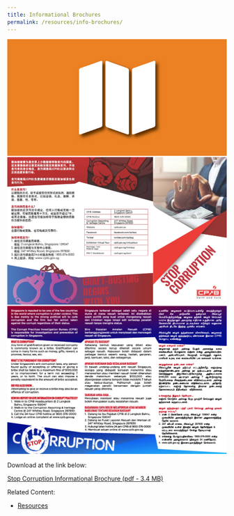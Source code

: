 ```yaml
---
title: Informational Brochures
permalink: /resources/info-brochures/
---
```


<img src="/images/resource_info-brochures1.jpg" alt="Informational Brochures">

<img src="/images/resource_info-brochures2.jpg" alt="Informational Brochures">

<img src="/images/resource_info-brochures3.jpg" alt="Informational Brochures">

Download at the link below:

<a href="/files/brochure-2017-final.pdf" target="_blank">Stop Corruption Informational Brochure (pdf - 3.4 MB)</a>


Related Content:

* [Resources](/about-corruption/prevention-and-education/resources/)

